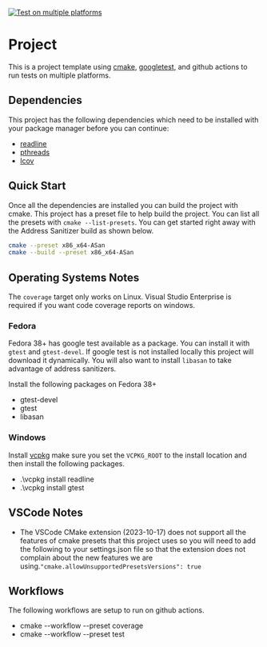 [![Test on multiple platforms](https://github.com/shanep/cpp-project-template/actions/workflows/test-multi-platform.yml/badge.svg)](https://github.com/shanep/cpp-project-template/actions/workflows/test-multi-platform.yml)

# Project

This is a project template using [cmake](https://cmake.org/),
[googletest](https://github.com/google/googletest), and github actions to run
tests on multiple platforms.

## Dependencies

This project has the following dependencies which need to be installed with
your package manager before you can continue:

- [readline](https://tiswww.case.edu/php/chet/readline/rltop.html)
- [pthreads](https://hpc-tutorials.llnl.gov/posix/)
- [lcov](https://github.com/linux-test-project/lcov)

## Quick Start

Once all the dependencies are installed you can build the project with cmake.
This project has a preset file to help build the project. You can list all the
presets with `cmake --list-presets`. You can get started right away with the
Address Sanitizer build as shown below.

```bash
cmake --preset x86_x64-ASan
cmake --build --preset x86_x64-ASan
```

## Operating Systems Notes

The `coverage` target only works on Linux. Visual Studio Enterprise is required
if you want code coverage reports on windows.

### Fedora

Fedora 38+ has google test available as a package. You can install it with
`gtest` and `gtest-devel`. If google test is not installed locally this project
will download it dynamically. You will also want to install `libasan` to take
advantage of address sanitizers.

Install the following packages on Fedora 38+

- gtest-devel
- gtest
- libasan

### Windows

Install [vcpkg](https://vcpkg.io/en/getting-started) make sure you set the
`VCPKG_ROOT` to the install location and then install the following packages.

- .\vcpkg install readline
- .\vcpkg install gtest

## VSCode Notes

- The VSCode CMake extension (2023-10-17) does not support all the features of
  cmake presets that this project uses so you will need to add the following to
  your settings.json file so that the extension does not complain about the
  new features we are using.`"cmake.allowUnsupportedPresetsVersions": true`

## Workflows

The following workflows are setup to run on github actions.

- cmake --workflow --preset coverage
- cmake --workflow --preset test
